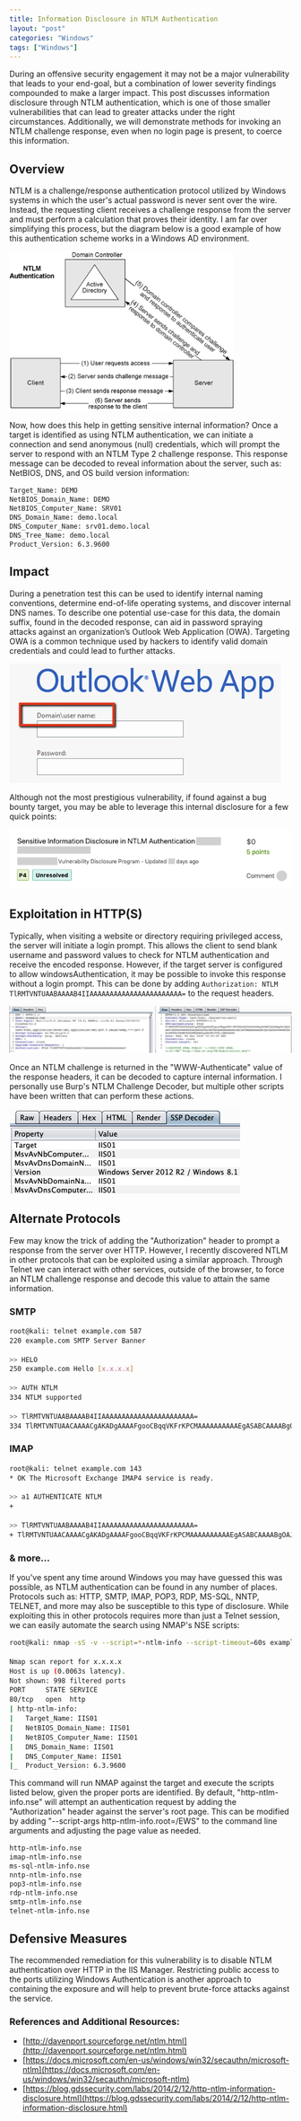 ```yaml
---
title: Information Disclosure in NTLM Authentication
layout: "post"
categories: "Windows"
tags: ["Windows"]
---
```


During an offensive security engagement it may not be a major vulnerability that leads to your end-goal, but a combination of lower severity findings compounded to make a larger impact. This post discusses information disclosure through NTLM authentication, which is one of those smaller vulnerabilities that can lead to greater attacks under the right circumstances. Additionally, we will demonstrate methods for invoking an NTLM challenge response, even when no login page is present, to coerce this information.


## Overview

NTLM is a challenge/response authentication protocol utilized by Windows systems in which the user's actual password is never sent over the wire. Instead, the requesting client receives a challenge response from the server and must perform a calculation that proves their identity. I am far over simplifying this process, but the diagram below is a good example of how this authentication scheme works in a Windows AD environment.

![](/assets/posts/ntlm-info/ntlm_diagram.gif)

Now, how does this help in getting sensitive internal information? Once a target is identified as using NTLM authentication, we can initiate a connection and send anonymous (null) credentials, which will prompt the server to respond with an NTLM Type 2 challenge response. This response message can be decoded to reveal information about the server, such as: NetBIOS, DNS, and OS build version information:

```text
Target_Name: DEMO
NetBIOS_Domain_Name: DEMO
NetBIOS_Computer_Name: SRV01
DNS_Domain_Name: demo.local
DNS_Computer_Name: srv01.demo.local
DNS_Tree_Name: demo.local
Product_Version: 6.3.9600
```


## Impact

During a penetration test this can be used to identify internal naming conventions, determine end-of-life operating systems, and discover internal DNS names. To describe one potential use-case for this data, the domain suffix, found in the decoded response, can aid in password spraying attacks against an organization’s Outlook Web Application (OWA). Targeting OWA is a common technique used by hackers to identify valid domain credentials and could lead to further attacks.

![](/assets/posts/ntlm-info/owa_login.png)

Although not the most prestigious vulnerability, if found against a bug bounty target, you may be able to leverage this internal disclosure for a few quick points:

![](/assets/posts/ntlm-info/ntlm_bounty.png)


## Exploitation in HTTP(S)

Typically, when visiting a website or directory requiring privileged access, the server will initiate a login prompt. This allows the client to send blank username and password values to check for NTLM authentication and receive the encoded response. However, if the target server is configured to allow windowsAuthentication, it may be possible to invoke this response without a login prompt. This can be done by adding `Authorization: NTLM TlRMTVNTUAABAAAAB4IIAAAAAAAAAAAAAAAAAAAAAAA=` to the request headers.

![](/assets/posts/ntlm-info/http_req.png)

Once an NTLM challenge is returned in the "WWW-Authenticate" value of the response headers, it can be decoded to capture internal information. I personally use Burp's NTLM Challenge Decoder, but multiple other scripts have been written that can perform these actions.

![](/assets/posts/ntlm-info/ntlmssp_decode.png)


## Alternate Protocols

Few may know the trick of adding the "Authorization" header to prompt a response from the server over HTTP. However, I recently discovered NTLM in other protocols that can be exploited using a similar approach. Through Telnet we can interact with other services, outside of the browser, to force an NTLM challenge response and decode this value to attain the same information.

### SMTP
```bash
root@kali: telnet example.com 587
220 example.com SMTP Server Banner

>> HELO
250 example.com Hello [x.x.x.x]

>> AUTH NTLM
334 NTLM supported

>> TlRMTVNTUAABAAAAB4IIAAAAAAAAAAAAAAAAAAAAAAA=
334 TlRMTVNTUAACAAAACgAKADgAAAAFgooCBqqVKFrKPCMAAAAAAAAAAEgASABCAAAABgOAJQAAAA9JAEkAUwAwADEAAgAKAEkASQBTADAAMQABAAoASQBJAFMAMAAxAAQACgBJAEkAUwAwADEAAwAKAEkASQBTADAAMQAHAAgAHwMI0VPy1QEAAAAA
```


### IMAP
```bash
root@kali: telnet example.com 143
* OK The Microsoft Exchange IMAP4 service is ready.

>> a1 AUTHENTICATE NTLM
+

>> TlRMTVNTUAABAAAAB4IIAAAAAAAAAAAAAAAAAAAAAAA=
+ TlRMTVNTUAACAAAACgAKADgAAAAFgooCBqqVKFrKPCMAAAAAAAAAAEgASABCAAAABgOAJQAAAA9JAEkAUwAwADEAAgAKAEkASQBTADAAMQABAAoASQBJAFMAMAAxAAQACgBJAEkAUwAwADEAAwAKAEkASQBTADAAMQAHAAgAHwMI0VPy1QEAAAAA
```


### & more...
If you've spent any time around Windows you may have guessed this was possible, as NTLM authentication can be found in any number of places. Protocols such as: HTTP, SMTP, IMAP, POP3, RDP, MS-SQL, NNTP, TELNET, and more may also be susceptible to this type of disclosure. While exploiting this in other protocols requires more than just a Telnet session, we can easily automate the search using NMAP's NSE scripts:

```bash
root@kali: nmap -sS -v --script=*-ntlm-info --script-timeout=60s example.com

Nmap scan report for x.x.x.x
Host is up (0.0063s latency).
Not shown: 998 filtered ports
PORT     STATE SERVICE
80/tcp   open  http
| http-ntlm-info:
|   Target_Name: IIS01
|   NetBIOS_Domain_Name: IIS01
|   NetBIOS_Computer_Name: IIS01
|   DNS_Domain_Name: IIS01
|   DNS_Computer_Name: IIS01
|_  Product_Version: 6.3.9600
```

This command will run NMAP against the target and execute the scripts listed below, given the proper ports are identified. By default, "http-ntlm-info.nse" will attempt an authentication request by adding the "Authorization" header against the server's root page. This can be modified by adding "--script-args http-ntlm-info.root=/EWS" to the command line arguments and adjusting the page value as needed.

```text
http-ntlm-info.nse
imap-ntlm-info.nse
ms-sql-ntlm-info.nse
nntp-ntlm-info.nse
pop3-ntlm-info.nse
rdp-ntlm-info.nse
smtp-ntlm-info.nse
telnet-ntlm-info.nse
```


## Defensive Measures
The recommended remediation for this vulnerability is to disable NTLM authentication over HTTP in the IIS Manager. Restricting public access to the ports utilizing Windows Authentication is another approach to containing the exposure and will help to prevent brute-force attacks against the service.

### References and Additional Resources:
* [http://davenport.sourceforge.net/ntlm.html](http://davenport.sourceforge.net/ntlm.html)
* [https://docs.microsoft.com/en-us/windows/win32/secauthn/microsoft-ntlm](https://docs.microsoft.com/en-us/windows/win32/secauthn/microsoft-ntlm)
* [https://blog.gdssecurity.com/labs/2014/2/12/http-ntlm-information-disclosure.html](https://blog.gdssecurity.com/labs/2014/2/12/http-ntlm-information-disclosure.html)